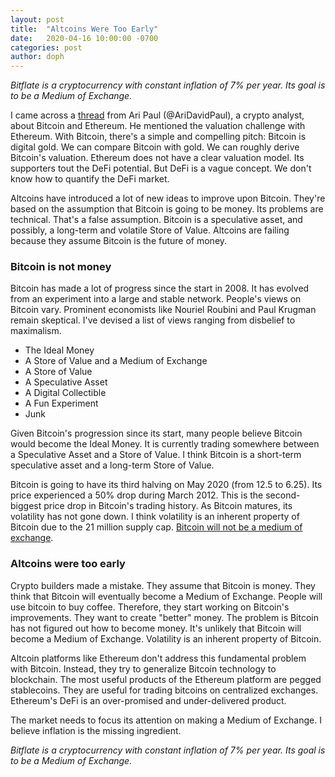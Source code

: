 ```yaml
---
layout: post
title:  "Altcoins Were Too Early"
date:   2020-04-16 10:00:00 -0700
categories: post
author: doph
---
```


*Bitflate is a cryptocurrency with constant inflation of 7% per year. Its goal is to be a Medium of Exchange.*

I came across a [thread](https://twitter.com/AriDavidPaul/status/1250519463935512576) from Ari Paul (@AriDavidPaul), a crypto analyst, about Bitcoin and Ethereum. He mentioned the valuation challenge with Ethereum. With Bitcoin, there's a simple and compelling pitch: Bitcoin is digital gold. We can compare Bitcoin with gold. We can roughly derive Bitcoin's valuation. Ethereum does not have a clear valuation model. Its supporters tout the DeFi potential. But DeFi is a vague concept. We don't know how to quantify the DeFi market.

Altcoins have introduced a lot of new ideas to improve upon Bitcoin. They're based on the assumption that Bitcoin is going to be money. Its problems are technical. That's a false assumption. Bitcoin is a speculative asset, and possibly, a long-term and volatile Store of Value. Altcoins are failing because they assume Bitcoin is the future of money.

### Bitcoin is not money

Bitcoin has made a lot of progress since the start in 2008. It has evolved from an experiment into a large and stable network. People's views on Bitcoin vary. Prominent economists like Nouriel Roubini and Paul Krugman remain skeptical. I've devised a list of views ranging from disbelief to maximalism.

* The Ideal Money
* A Store of Value and a Medium of Exchange
* A Store of Value
* A Speculative Asset
* A Digital Collectible
* A Fun Experiment
* Junk

Given Bitcoin's progression since its start, many people believe Bitcoin would become the Ideal Money. It is currently trading somewhere between a Speculative Asset and a Store of Value. I think Bitcoin is a short-term speculative asset and a long-term Store of Value.

Bitcoin is going to have its third halving on May 2020 (from 12.5 to 6.25). Its price experienced a 50% drop during March 2012. This is the second-biggest price drop in Bitcoin's trading history. As Bitcoin matures, its volatility has not gone down. I think volatility is an inherent property of Bitcoin due to the 21 million supply cap. [Bitcoin will not be a medium of exchange](/post/2019/11/24/bitcoin-will-not-be-a-medium-of-exchange.html).

### Altcoins were too early

Crypto builders made a mistake. They assume that Bitcoin is money. They think that Bitcoin will eventually become a Medium of Exchange. People will use bitcoin to buy coffee. Therefore, they start working on Bitcoin's improvements. They want to create "better" money. The problem is Bitcoin has not figured out how to become money. It's unlikely that Bitcoin will become a Medium of Exchange. Volatility is an inherent property of Bitcoin.

Altcoin platforms like Ethereum don't address this fundamental problem with Bitcoin. Instead, they try to generalize Bitcoin technology to blockchain. The most useful products of the Ethereum platform are pegged stablecoins. They are useful for trading bitcoins on centralized exchanges. Ethereum's DeFi is an over-promised and under-delivered product.

The market needs to focus its attention on making a Medium of Exchange. I believe inflation is the missing ingredient.

*Bitflate is a cryptocurrency with constant inflation of 7% per year. Its goal is to be a Medium of Exchange.*